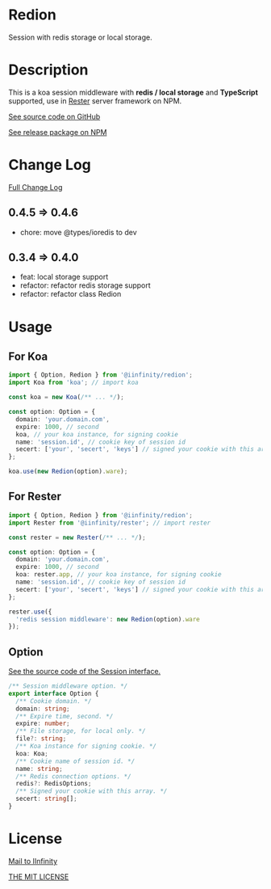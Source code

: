 # Redion

Session with redis storage or local storage.

# Description

This is a koa session middleware with **redis / local storage** and **TypeScript** supported, use in [Rester](https://www.npmjs.com/package/@iinfinity/rester) server framework on NPM.

[See source code on GitHub](https://github.com/DevinDon/redion)

[See release package on NPM](https://www.npmjs.com/package/@iinfinity/redion)

# Change Log

[Full Change Log](https://github.com/DevinDon/redion/blob/master/docs/CHANGELOG.md)

## 0.4.5 => 0.4.6

- chore: move @types/ioredis to dev

## 0.3.4 => 0.4.0

- feat: local storage support
- refactor: refactor redis storage support
- refactor: refactor class Redion

# Usage

## For Koa

```typescript
import { Option, Redion } from '@iinfinity/redion';
import Koa from 'koa'; // import koa

const koa = new Koa(/** ... */);

const option: Option = {
  domain: 'your.domain.com',
  expire: 1000, // second
  koa, // your koa instance, for signing cookie
  name: 'session.id', // cookie key of session id
  secert: ['your', 'secert', 'keys'] // signed your cookie with this array
};

koa.use(new Redion(option).ware);
```

## For Rester

```typescript
import { Option, Redion } from '@iinfinity/redion';
import Rester from '@iinfinity/rester'; // import rester

const rester = new Rester(/** ... */);

const option: Option = {
  domain: 'your.domain.com',
  expire: 1000, // second
  koa: rester.app, // your koa instance, for signing cookie
  name: 'session.id', // cookie key of session id
  secert: ['your', 'secert', 'keys'] // signed your cookie with this array
};

rester.use({
  'redis session middleware': new Redion(option).ware
});
```

## Option

[See the source code of the Session interface.](https://github.com/DevinDon/redion/blob/master/src/main/@types/index.ts)

```typescript
/** Session middleware option. */
export interface Option {
  /** Cookie domain. */
  domain: string;
  /** Expire time, second. */
  expire: number;
  /** File storage, for local only. */
  file?: string;
  /** Koa instance for signing cookie. */
  koa: Koa;
  /** Cookie name of session id. */
  name: string;
  /** Redis connection options. */
  redis?: RedisOptions;
  /** Signed your cookie with this array. */
  secert: string[];
}
```

# License

[Mail to IInfinity](mailto:I.INF@Outlook.com)

[THE MIT LICENSE](https://github.com/DevinDon/redion/blob/master/LICENSE)
